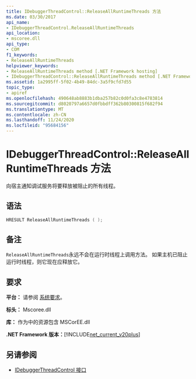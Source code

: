 ```yaml
---
title: IDebuggerThreadControl::ReleaseAllRuntimeThreads 方法
ms.date: 03/30/2017
api_name:
- IDebuggerThreadControl.ReleaseAllRuntimeThreads
api_location:
- mscoree.dll
api_type:
- COM
f1_keywords:
- ReleaseAllRuntimeThreads
helpviewer_keywords:
- ReleaseAllRuntimeThreads method [.NET Framework hosting]
- IDebuggerThreadControl::ReleaseAllRuntimeThreads method [.NET Framework hosting]
ms.assetid: 1a2995ff-5f02-4b49-84dc-3a5f9cfd7d55
topic_type:
- apiref
ms.openlocfilehash: 490648ab8883b1dba257b82c0d0fa3c8e4783814
ms.sourcegitcommit: d8020797a6657d0fbbdff362b80300815f682f94
ms.translationtype: MT
ms.contentlocale: zh-CN
ms.lasthandoff: 11/24/2020
ms.locfileid: "95684156"
---
```

# <a name="idebuggerthreadcontrolreleaseallruntimethreads-method"></a>IDebuggerThreadControl::ReleaseAllRuntimeThreads 方法

向宿主通知调试服务将要释放被阻止的所有线程。  
  
## <a name="syntax"></a>语法  
  
```cpp  
HRESULT ReleaseAllRuntimeThreads ( );  
```  
  
## <a name="remarks"></a>备注  

 `ReleaseAllRuntimeThreads`永远不会在运行时线程上调用方法。 如果主机已阻止运行时线程，则它现在应释放它。  
  
## <a name="requirements"></a>要求  

 **平台：** 请参阅 [系统要求](../../get-started/system-requirements.md)。  
  
 **标头：** Mscoree.dll  
  
 **库：** 作为中的资源包含 MSCorEE.dll  
  
 **.NET Framework 版本：**[!INCLUDE[net_current_v20plus](../../../../includes/net-current-v20plus-md.md)]  
  
## <a name="see-also"></a>另请参阅

- [IDebuggerThreadControl 接口](idebuggerthreadcontrol-interface.md)
